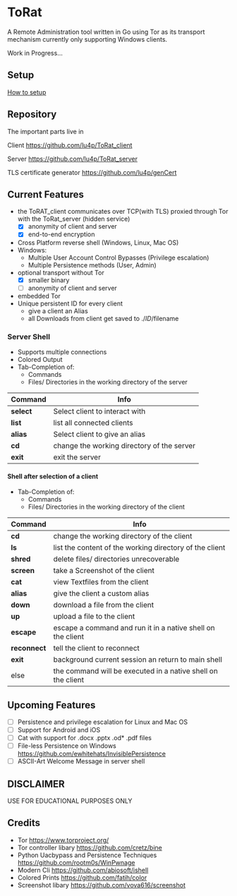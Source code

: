 # ToRat
A Remote Administration tool written in Go using Tor as its transport mechanism
currently only supporting Windows clients.

Work in Progress...

## Setup
[How to setup](https://github.com/lu4p/ToRAT/wiki/Setup)

## Repository
The important parts live in

Client https://github.com/lu4p/ToRat_client

Server https://github.com/lu4p/ToRat_server

TLS certificate generator https://github.com/lu4p/genCert

## Current Features
- the ToRAT_client communicates over TCP(with TLS) proxied through Tor with the ToRat_server (hidden service)
	- [x] anonymity of client and server
	- [x] end-to-end encryption
- Cross Platform reverse shell (Windows, Linux, Mac OS)
- Windows:
	- Multiple User Account Control Bypasses (Privilege escalation)
	- Multiple Persistence methods (User, Admin)
- optional transport without Tor
	- [x] smaller binary
	- [ ] anonymity of client and server
- embedded Tor
- Unique persistent ID for every client
	- give a client an Alias
	- all Downloads from client get saved to ./$ID/$filename

### Server Shell
- Supports multiple connections
- Colored Output
- Tab-Completion of:
  - Commands
  - Files/ Directories in the working directory of the server

Command | Info
--- | ---
**select** |  Select client to interact with
**list** |  list all connected clients
**alias** |  Select client to give an alias
**cd** |  change the working directory of the server
**exit** | exit the server

#### Shell after selection of a client
- Tab-Completion of:
  - Commands
  - Files/ Directories in the working directory of the client

Command | Info
--- | ---
**cd** | change the working directory of the client
**ls** | list the content of the working directory of the client
**shred** | delete files/ directories unrecoverable
**screen** | take a Screenshot of the client
**cat** | view Textfiles from the client
**alias** | give the client a custom alias
**down** | download a file from the client
**up** | upload a file to the client
**escape** | escape a command and run it in a native shell on the client
**reconnect** | tell the client to reconnect
**exit** | background current session an return to main shell
else  | the command will be executed in a native shell on the client

## Upcoming Features
- [ ] Persistence and privilege escalation for Linux and Mac OS
- [ ] Support for Android and iOS
- [ ] Cat with support for .docx .pptx .od* .pdf files
- [ ] File-less Persistence on Windows https://github.com/ewhitehats/InvisiblePersistence
- [ ] ASCII-Art Welcome Message in server shell

## DISCLAIMER
USE FOR EDUCATIONAL PURPOSES ONLY

## Credits
- Tor https://www.torproject.org/
- Tor controller libary https://github.com/cretz/bine
- Python Uacbypass and Persistence Techniques https://github.com/rootm0s/WinPwnage
- Modern Cli https://github.com/abiosoft/ishell
- Colored Prints https://github.com/fatih/color
- Screenshot libary https://github.com/vova616/screenshot
